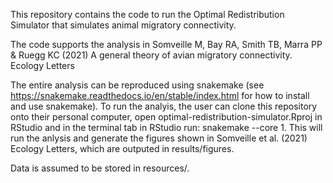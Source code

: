 This repository contains the code to run the Optimal Redistribution Simulator that simulates animal migratory connectivity.

The code supports the analysis in Somveille M, Bay RA, Smith TB, Marra PP & Ruegg KC (2021) A general theory of avian migratory connectivity. Ecology Letters

The entire analysis can be reproduced using snakemake (see https://snakemake.readthedocs.io/en/stable/index.html for how to install and use snakemake). To run the analyis, the user can clone this repository onto their personal computer, open optimal-redistribution-simulator.Rproj in RStudio and in the terminal tab in RStudio run: snakemake --core 1. This will run the anlysis and generate the figures shown in Somveille et al. (2021) Ecology Letters, which are outputed in results/figures.

Data is assumed to be stored in resources/.
